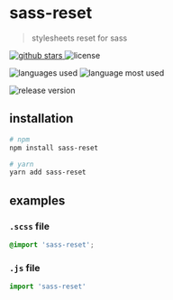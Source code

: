 # sass-reset

> stylesheets reset for sass

<p>
    <a href="https://github.com/bamdadsabbagh/sass-reset">
        <img alt="github stars" src="https://img.shields.io/github/stars/bamdadsabbagh/sass-reset">
    </a>
    <img alt="license" src="https://img.shields.io/github/license/bamdadsabbagh/sass-reset">
</p>

<p>
    <img alt="languages used" src="https://img.shields.io/github/languages/count/bamdadsabbagh/sass-reset">
    <img alt="language most used" src="https://img.shields.io/github/languages/top/bamdadsabbagh/sass-reset">
</p>

<p>
    <img alt="release version" src="https://img.shields.io/github/v/release/bamdadsabbagh/sass-reset">
</p>

## installation

```bash
# npm
npm install sass-reset

# yarn
yarn add sass-reset
```

## examples

### `.scss` file

```scss
@import 'sass-reset';
```

### `.js` file

```javascript
import 'sass-reset'
```